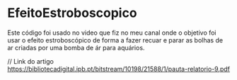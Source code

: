 # EfeitoEstroboscopico
Este código foi usado no video que fiz no meu canal onde o objetivo foi usar o efeito estroboscópico de forma a fazer recuar e parar as bolhas de ar criadas por uma bomba de ár para aquários. 


// Link do artigo https://bibliotecadigital.ipb.pt/bitstream/10198/21588/1/pauta-relatorio-9.pdf
